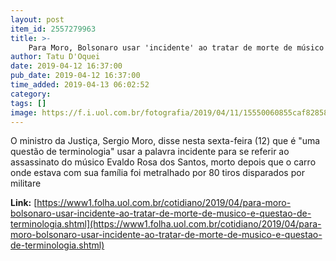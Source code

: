 ```yaml
---
layout: post
item_id: 2557279963
title: >-
    Para Moro, Bolsonaro usar 'incidente' ao tratar de morte de músico é 'questão de terminologia'
author: Tatu D'Oquei
date: 2019-04-12 16:37:00
pub_date: 2019-04-12 16:37:00
time_added: 2019-04-13 06:02:52
category: 
tags: []
image: https://f.i.uol.com.br/fotografia/2019/04/11/15550060855caf82858d0c9_1555006085_3x2_rt.jpg
---
```


O ministro da Justiça, Sergio Moro, disse nesta sexta-feira (12) que é "uma questão de terminologia" usar a palavra incidente para se referir ao assassinato do músico Evaldo Rosa dos Santos, morto depois que o carro onde estava com sua família foi metralhado por 80 tiros disparados por militare

**Link:** [https://www1.folha.uol.com.br/cotidiano/2019/04/para-moro-bolsonaro-usar-incidente-ao-tratar-de-morte-de-musico-e-questao-de-terminologia.shtml](https://www1.folha.uol.com.br/cotidiano/2019/04/para-moro-bolsonaro-usar-incidente-ao-tratar-de-morte-de-musico-e-questao-de-terminologia.shtml)

